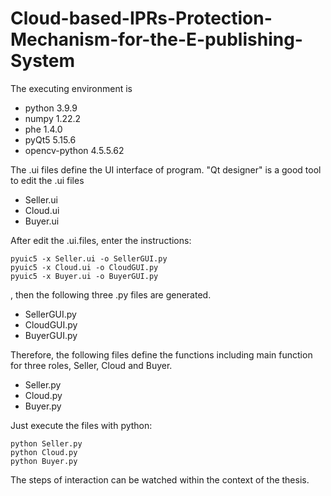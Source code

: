 # Cloud-based-IPRs-Protection-Mechanism-for-the-E-publishing-System
The executing environment is
* python 3.9.9
* numpy 1.22.2
* phe 1.4.0
* pyQt5 5.15.6
* opencv-python 4.5.5.62

The .ui files define the UI interface of program. "Qt designer" is a good tool to edit the .ui files 
* Seller.ui
* Cloud.ui
* Buyer.ui

After edit the .ui.files, enter the instructions:
```
pyuic5 -x Seller.ui -o SellerGUI.py
pyuic5 -x Cloud.ui -o CloudGUI.py
pyuic5 -x Buyer.ui -o BuyerGUI.py
```
, then the following three .py files are generated.
* SellerGUI.py
* CloudGUI.py
* BuyerGUI.py

Therefore, the following files define the functions including main function for three roles, Seller, Cloud and Buyer.
* Seller.py
* Cloud.py
* Buyer.py

Just execute the files with python:
```
python Seller.py
python Cloud.py
python Buyer.py
```
The steps of interaction can be watched within the context of the thesis.
